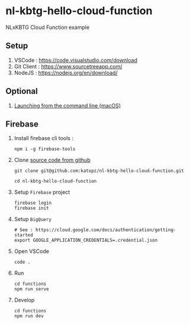 # nl-kbtg-hello-cloud-function

NLxKBTG Cloud Function example

## Setup

1. VSCode : https://code.visualstudio.com/download
1. Git Client : https://www.sourcetreeapp.com/
1. NodeJS : https://nodejs.org/en/download/

## Optional

1. [Launching from the command line (macOS)](https://code.visualstudio.com/docs/setup/mac#_launching-from-the-command-line)

## Firebase

1. Install firebase cli tools :
   ```shell
   npm i -g firebase-tools
   ```
1. Clone [source code from github](https://github.com/katopz/nl-covid)

   ```shell
   git clone git@github.com:katopz/nl-kbtg-hello-cloud-function.git

   cd nl-kbtg-hello-cloud-function
   ```

1. Setup `Firebase` project
   ```shell
   firebase login
   firebase init
   ```
1. Setup `BigQuery`
   ```shell
   # See : https://cloud.google.com/docs/authentication/getting-started
   export GOOGLE_APPLICATION_CREDENTIALS=.credential.json
   ```
1. Open VSCode
   ```shell
   code .
   ```
1. Run
   ```shell
   cd functions
   npm run serve
   ```
1. Develop
   ```shell
   cd functions
   npm run dev
   ```
